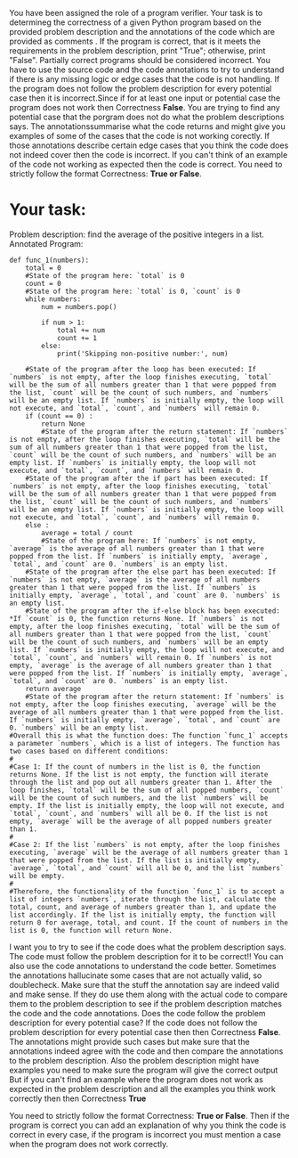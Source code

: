 
You have been assigned the role of a program verifier. Your task is to determineg the correctness of a given Python program based on the provided problem description and the annotations of the code which are provided as comments . If the program is correct, that is it meets the requirements in the problem description, print "True"; otherwise, print "False". Partially correct programs should be considered incorrect. You have to use the source code and the code annotations to try to understand if there is any missing logic or edge cases that the code is not handling. 
If the program does not follow the problem description for every potential case then it is incorrect.Since if for at least one input or potential case the program does not work then Correctness **False**.
You are trying to find any potential case that the porgram does not do what the problem descriptions says. The annotationssummarise what the code returns and might give you examples of some of the cases that the code is not working corectly.
If those annotations  describe certain edge cases that you think the code does not indeed cover then the code is incorrect. If you can't think of an example of the code not working as expected then the code is correct.
You need to strictly follow the format Correctness: **True or False**.

# Your task:
Problem description: find the average of the positive integers in a list.
Annotated Program:
```
def func_1(numbers):
    total = 0
    #State of the program here: `total` is 0
    count = 0
    #State of the program here: `total` is 0, `count` is 0
    while numbers:
        num = numbers.pop()
        
        if num > 1:
            total += num
            count += 1
        else:
            print('Skipping non-positive number:', num)
        
    #State of the program after the loop has been executed: If `numbers` is not empty, after the loop finishes executing, `total` will be the sum of all numbers greater than 1 that were popped from the list, `count` will be the count of such numbers, and `numbers` will be an empty list. If `numbers` is initially empty, the loop will not execute, and `total`, `count`, and `numbers` will remain 0.
    if (count == 0) :
        return None
        #State of the program after the return statement: If `numbers` is not empty, after the loop finishes executing, `total` will be the sum of all numbers greater than 1 that were popped from the list, `count` will be the count of such numbers, and `numbers` will be an empty list. If `numbers` is initially empty, the loop will not execute, and `total`, `count`, and `numbers` will remain 0.
    #State of the program after the if part has been executed: If `numbers` is not empty, after the loop finishes executing, `total` will be the sum of all numbers greater than 1 that were popped from the list, `count` will be the count of such numbers, and `numbers` will be an empty list. If `numbers` is initially empty, the loop will not execute, and `total`, `count`, and `numbers` will remain 0.
    else :
        average = total / count
        #State of the program here: If `numbers` is not empty, `average` is the average of all numbers greater than 1 that were popped from the list. If `numbers` is initially empty, `average`, `total`, and `count` are 0. `numbers` is an empty list.
    #State of the program after the else part has been executed: If `numbers` is not empty, `average` is the average of all numbers greater than 1 that were popped from the list. If `numbers` is initially empty, `average`, `total`, and `count` are 0. `numbers` is an empty list.
    #State of the program after the if-else block has been executed: *If `count` is 0, the function returns None. If `numbers` is not empty, after the loop finishes executing, `total` will be the sum of all numbers greater than 1 that were popped from the list, `count` will be the count of such numbers, and `numbers` will be an empty list. If `numbers` is initially empty, the loop will not execute, and `total`, `count`, and `numbers` will remain 0. If `numbers` is not empty, `average` is the average of all numbers greater than 1 that were popped from the list. If `numbers` is initially empty, `average`, `total`, and `count` are 0. `numbers` is an empty list.
    return average
    #State of the program after the return statement: If `numbers` is not empty, after the loop finishes executing, `average` will be the average of all numbers greater than 1 that were popped from the list. If `numbers` is initially empty, `average`, `total`, and `count` are 0. `numbers` will be an empty list.
#Overall this is what the function does: The function `func_1` accepts a parameter `numbers`, which is a list of integers. The function has two cases based on different conditions:
#
#Case 1: If the count of numbers in the list is 0, the function returns None. If the list is not empty, the function will iterate through the list and pop out all numbers greater than 1. After the loop finishes, `total` will be the sum of all popped numbers, `count` will be the count of such numbers, and the list `numbers` will be empty. If the list is initially empty, the loop will not execute, and `total`, `count`, and `numbers` will all be 0. If the list is not empty, `average` will be the average of all popped numbers greater than 1.
#
#Case 2: If the list `numbers` is not empty, after the loop finishes executing, `average` will be the average of all numbers greater than 1 that were popped from the list. If the list is initially empty, `average`, `total`, and `count` will all be 0, and the list `numbers` will be empty.
#
#Therefore, the functionality of the function `func_1` is to accept a list of integers `numbers`, iterate through the list, calculate the total, count, and average of numbers greater than 1, and update the list accordingly. If the list is initially empty, the function will return 0 for average, total, and count. If the count of numbers in the list is 0, the function will return None.

```


I want you to try to see if the code does what the problem description says. The code must follow the problem description for it to be correct!!
You can also use the code annotations to understand the code better. Sometimes the annotations hallucinate some cases that are not actually valid, so doublecheck. Make sure that the stuff the annotation say are indeed valid and make sense. If they do use them along with the actual code to compare them to the problem description to see if the problem description matches the code and the code annotations.
Does the code follow the problem description for every potential case?
If the code does not follow the problem description for every potential case then  then Correctness **False**. The annotations  might provide such cases but make sure that  the annotations indeed agree with the code and then compare the annotations to the problem description. Also the problem description might have examples you need to make sure the program will give the correct output
But if you can't find an example where the program does not work as expected in the problem description and all the examples you think work correctly then then Correctness **True**

You need to strictly follow the format Correctness: **True or False**. Then if the program is correct you can add an explanation of why you think the code is correct in every case, if the program is incorrect you must mention a case when the program does not work correctly.
